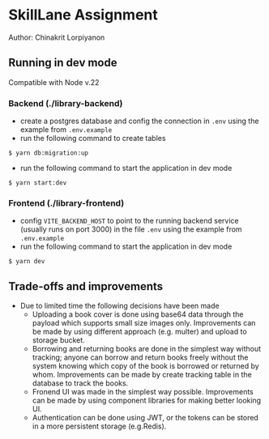 # SkillLane Assignment
Author: Chinakrit Lorpiyanon
## Running in dev mode
Compatible with Node v.22
### Backend (./library-backend)
* create a postgres database and config the connection in `.env` using the example from `.env.example`
* run the following command to create tables
```
$ yarn db:migration:up
```
* run the following command to start the application in dev mode
```
$ yarn start:dev
```
### Frontend (./library-frontend)
* config `VITE_BACKEND_HOST` to point to the running backend service (usually runs on port 3000) in the file `.env` using the example from `.env.example`
* run the following command to start the application in dev mode
```
$ yarn dev
```

## Trade-offs and improvements
* Due to limited time the following decisions have been made
  * Uploading a book cover is done using base64 data through the payload which supports small size images only. Improvements can be made by using different approach (e.g. multer) and upload to storage bucket.
  * Borrowing and returning books are done in the simplest way without tracking; anyone can borrow and return books freely without the system knowing which copy of the book is borrowed or returned by whom. Improvements can be made by create tracking table in the database to track the books.
  * Fronend UI was made in the simplest way possible. Improvements can be made by using component libraries for making better looking UI.
  * Authentication can be done using JWT, or the tokens can be stored in a more persistent storage (e.g.Redis).